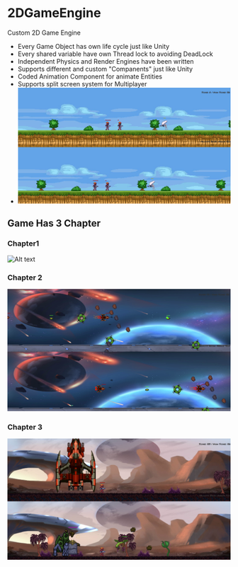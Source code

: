 # 2DGameEngine
Custom 2D Game Engine
- Every Game Object has own life cycle just like Unity
- Every shared variable have own Thread lock to avoiding DeadLock
- Independent Physics and Render Engines have been written
- Supports different and custom "Companents" just like Unity
- Coded Animation Component for animate Entities
- Supports split screen system for Multiplayer
-  ![Alt text](https://github.com/TkRsln/2DGameEngine/blob/main/game_ss/game__ss2.png?raw=true)

## Game Has 3 Chapter
### Chapter1
![Alt text](https://github.com/TkRsln/2DGameEngine/blob/main/game_ss/SpaceGame_chapter%201(1).gif?raw=true)
### Chapter 2
![Alt text](https://github.com/TkRsln/2DGameEngine/blob/main/game_ss/game__ss3.png?raw=true)

### Chapter 3
![Alt text](https://github.com/TkRsln/2DGameEngine/blob/main/game_ss/game_ss4.png?raw=true)
